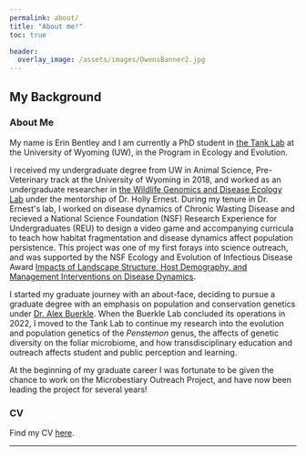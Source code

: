 ```yaml
---
permalink: about/
title: "About me!"
toc: true

header:
  overlay_image: /assets/images/OwensBanner2.jpg
---
```


## My Background
### About Me

My name is Erin Bentley and I am currently a PhD student in [the Tank Lab](http://davetank.github.io/tank-lab/) at the University of Wyoming (UW), in the Program in Ecology and Evolution. 

I received my undergraduate degree from UW in Animal Science, Pre-Veterinary track at the University of Wyoming in 2018, and worked as an undergraduate researcher in [the Wildlife Genomics and Disease Ecology Lab](http://www.wildlifegenetichealth.org/about-us/holly-ernest/) under the mentorship of Dr. Holly Ernest. During my tenure in Dr. Ernest's lab, I worked on disease dynamics of Chronic Wasting Disease and recieved a National Science Foundation (NSF) Research Experience for Undergraduates (REU) to design a video game and accompanying curricula to teach how habitat fragmentation and disease dynamics affect population persistence. This project was one of my first forays into science outreach, and was supported by the NSF Ecology and Evolution of Infectious Disease Award [Impacts of Landscape Structure, Host Demography, and Management Interventions on Disease Dynamics](https://felidae.colostate.edu/). 

I started my graduate journey with an about-face, deciding to pursue a graduate degree with an emphasis on population and conservation genetics under [Dr. Alex Buerkle](https://cbuerkle.bitbucket.io/). When the Buerkle Lab concluded its operations in 2022, I moved to the Tank Lab to continue my research into the evolution and population genetics of the _Penstemon_ genus, the affects of genetic diversity on the foliar microbiome, and how transdisciplinary education and outreach affects student and public perception and learning. 

At the beginning of my graduate career I was fortunate to be given the chance to work on the Microbestiary Outreach Project, and have now been leading the project for several years!


### CV
Find my CV [here](/assets/files/CV_Erin_Final.pdf).

---
